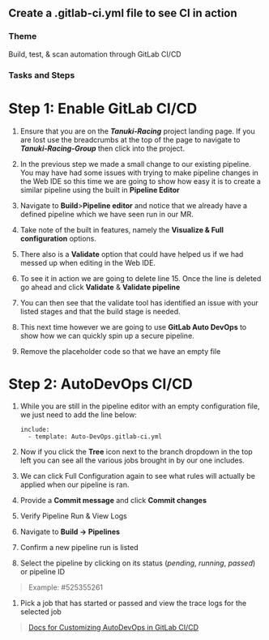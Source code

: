 ## Create a .gitlab-ci.yml file to see CI in action

### Theme

Build, test, & scan automation through GitLab CI/CD

### Tasks and Steps

# Step 1: Enable GitLab CI/CD

1. Ensure that you are on the ***Tanuki-Racing*** project landing page. If you are lost use the breadcrumbs at the top of the page to navigate to ***Tanuki-Racing-Group*** then click into the project.
  
2. In the previous step we made a small change to our existing pipeline. You may have had some issues with trying to make pipeline changes in the Web IDE so this time we are going to show how easy it is to create a similar pipeline using the built in **Pipeline Editor**
  
3. Navigate to **Build**>**Pipeline editor** and notice that we already have a defined pipeline which we have seen run in our MR. 
  
4. Take note of the built in features, namely the **Visualize & Full configuration** options.
  
5. There also is a **Validate** option that could have helped us if we had messed up when editing in the Web IDE.
  
6. To see it in action we are going to delete line 15. Once the line is deleted go ahead and click **Validate** & **Validate pipeline**
  
7. You can then see that the validate tool has identified an issue with your listed stages and that the build stage is needed.
  
8. This next time however we are going to use **GitLab Auto DevOps** to show how we can quickly spin up a secure pipeline.
  
9. Remove the placeholder code so that we have an empty file

# Step 2: AutoDevOps CI/CD

1. While you are still in the pipeline editor with an empty configuration file, we just need to add the line below:

    ```
    include:
      - template: Auto-DevOps.gitlab-ci.yml
    ```

1. Now if you click the **Tree** icon next to the branch dropdown in the top left you can see all the various jobs brought in by our one includes.

1. We can click Full Configuration again to see what rules will actually be applied when our pipeline is ran. 
  
1. Provide a **Commit message** and click **Commit changes**
  
1. Verify Pipeline Run & View Logs
  
1. Navigate to **Build -> Pipelines**
  
1. Confirm a new pipeline run is listed
  
1. Select the pipeline by clicking on its status (*pending*, *running*, *passed*) or pipeline ID

  > Example: #525355261

1. Pick a job that has started or passed and view the trace logs for the selected job

> [Docs for Customizing AutoDevOps in GitLab CI/CD](https://docs.gitlab.com/ee/topics/autodevops/customize.html#customize-gitlab-ciyml)





  


